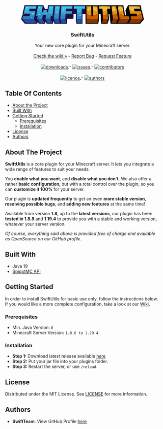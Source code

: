 <br/>
<p align="center">
  <a href="https://github.com/SwiftTeam-Dev/SwiftUtils">
    <img src="https://github.com/SwiftTeam-Dev/SwiftUtils/blob/Main/assets/text-banner.png?raw=true" alt="Logo" width="400" height="60">
  </a>
</p>

<h3 align="center">SwiftUtils</h3>

<p align="center">
  Your new core plugin for your Minecraft server.
  <br/>
  <br/>
  <a href="https://swiftteam.gitbook.io/swiftutils/">Check the wiki »</a>
  -
  <a href="https://github.com/SwiftTeam-Dev/SwiftUtils/issues">Report Bug</a>
  -
  <a href="https://github.com/SwiftTeam-Dev/SwiftUtils/issues">Request Feature</a>
  <br/>
  <br/>
  
  <a href="https://github.com/SwiftTeam-Dev/SwiftUtils/releases/latest">
    <img src="https://img.shields.io/github/downloads/SwiftTeam-Dev/SwiftUtils/total?style=for-the-badge" align="center" alt="downloads">
  </a>
  -
  <a href="https://github.com/SwiftTeam-Dev/SwiftUtils/issues">
    <img src="https://img.shields.io/github/issues/SwiftTeam-Dev/SwiftUtils?style=for-the-badge" align="center" alt="issues">
  </a>
  - 
  <a href="https://github.com/SwiftTeam-Dev/SwiftUtils#authors">
    <img src="https://img.shields.io/github/contributors/SwiftTeam-Dev/SwiftUtils?color=dark-green&style=for-the-badge" align="center" alt="contributors">
  </a>
  <br/>
  <br/>
  <a href="https://github.com/SwiftTeam-Dev/SwiftUtils/blob/Main/LICENSE">
    <img src="https://img.shields.io/badge/License-MIT%20License-blue?style=for-the-badge" align="center" alt="licence">
  </a>
  - 
  <a href="https://www.codefactor.io/repository/github/SwiftTeam-Dev/SwiftUtils">
    <img src="https://www.codefactor.io/repository/github/SwiftTeam-Dev/SwiftUtils/badge?style=for-the-badge" align="center" alt="authors">
  </a>

</p>

## Table Of Contents

* [About the Project](#about-the-project)
* [Built With](#built-with)
* [Getting Started](#getting-started)
    * [Prerequisites](#prerequisites)
    * [Installation](#installation)
* [License](#license)
* [Authors](#authors)

## About The Project

**SwiftUtils** is a core plugin for your Minecraft server.
It lets you integrate a wide range of features to suit your needs.

You __enable what you want__, and __disable what you don't__.
We also offer a rather **basic configuration**, but with a total control over the plugin, so you can **customize it 100%** for your server.

Our plugin is **updated frequently** to get an even __more stable version__, __resolving possible bugs__, and __adding new features__ at the same time!

Available from version **1.8**, up to the **latest versions**, our plugin has been __tested in 1.8.8__ and __1.19.4__ to provide you with a stable and working version, whatever your server version.

*Of course, everything said above is provided free of charge and available as OpenSource on our GitHub profile.*

## Built With

* Java 19
* [SpigotMC API](https://hub.spigotmc.org/javadocs/spigot/)

## Getting Started

In order to install SwiftUtils for basic use only, follow the instructions below.
If you would like a more complete configuration, take a look at our [Wiki](https://swiftteam.gitbook.io/swiftutils).

### Prerequisites

* Min. Java Version: `8`
* Minecraft Server Version: `1.8.8 to 1.20.4`

### Installation

* **Step 1:** Download latest release available [here](https://github.com/SwiftTeam-Dev/SwiftUtils/releases/latest)
* **Step 2:** Put your jar file into your plugins folder.
* **Step 3:** Restart the server, or use `/reload`.

## License

Distributed under the MIT License. See [LICENSE](https://github.com/SwiftTeam-Dev/SwiftUtils/blob/main/LICENSE.md) for more information.

## Authors

* **SwiftTeam**: View GitHub Profile [here](https://github.com/SwiftTeam-Dev/)